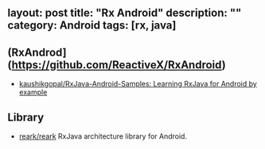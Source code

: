 layout: post
title: "Rx Android"
description: ""
category: Android
tags: [rx, java]
---

## (RxAndrod](https://github.com/ReactiveX/RxAndroid)

- [kaushikgopal/RxJava-Android-Samples: Learning RxJava for Android by example](https://github.com/kaushikgopal/RxJava-Android-Samples)

## Library

- [reark/reark](https://github.com/reark/reark) RxJava architecture library for Android.
